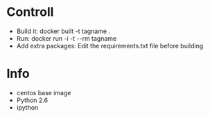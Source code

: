 # Controll
* Build it: docker built -t tagname .
* Run: docker run -i -t --rm tagname
* Add extra packages: Edit the requirements.txt file before building

# Info
* centos base image
* Python 2.6
* ipython

